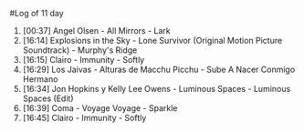 #Log of 11 day

1. [00:37] Angel Olsen - All Mirrors - Lark
1. [16:14] Explosions in the Sky - Lone Survivor (Original Motion Picture Soundtrack) - Murphy's Ridge
1. [16:15] Clairo - Immunity - Softly
1. [16:29] Los Jaivas - Alturas de Macchu Picchu - Sube A Nacer Conmigo Hermano
1. [16:34] Jon Hopkins y Kelly Lee Owens - Luminous Spaces - Luminous Spaces (Edit)
1. [16:39] Coma - Voyage Voyage - Sparkle
1. [16:45] Clairo - Immunity - Softly
